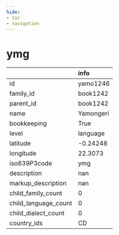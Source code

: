 ```yaml
---
hide:
- toc
- navigation
---
```

# ymg
|                      | info      |
|:---------------------|:----------|
| id                   | yamo1246  |
| family_id            | book1242  |
| parent_id            | book1242  |
| name                 | Yamongeri |
| bookkeeping          | True      |
| level                | language  |
| latitude             | -0.24248  |
| longitude            | 22.3073   |
| iso639P3code         | ymg       |
| description          | nan       |
| markup_description   | nan       |
| child_family_count   | 0         |
| child_language_count | 0         |
| child_dialect_count  | 0         |
| country_ids          | CD        |